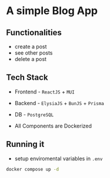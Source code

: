 # A simple Blog App

## Functionalities

- create a post
- see other posts
- delete a post

## Tech Stack

- Frontend - `ReactJS` + `MUI`
- Backend - `ElysiaJS` + `BunJS` + `Prisma`
- DB - `PostgreSQL`

- All Components are Dockerized

## Running it

- setup enviromental variables in `.env`

```bash
docker compose up -d
```
